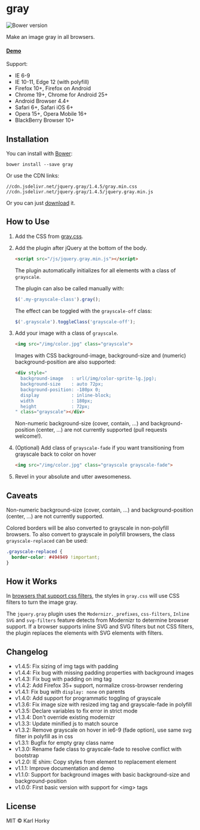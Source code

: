 # gray

![Bower version](https://img.shields.io/bower/v/gray.svg?style=flat)

Make an image gray in all browsers.

#### [Demo](http://work.karlhorky.com/gray/)

Support:

- IE 6-9
- IE 10-11, Edge 12 (with polyfill)
- Firefox 10+, Firefox on Android
- Chrome 19+, Chrome for Android 25+
- Android Browser 4.4+
- Safari 6+, Safari iOS 6+
- Opera 15+, Opera Mobile 16+
- BlackBerry Browser 10+

## Installation

You can install with [Bower](http://bower.io):

```shell
bower install --save gray
```

Or use the CDN links:

```
//cdn.jsdelivr.net/jquery.gray/1.4.5/gray.min.css
//cdn.jsdelivr.net/jquery.gray/1.4.5/jquery.gray.min.js
```

Or you can just [download](https://github.com/karlhorky/gray/archive/gh-pages.zip) it.

## How to Use

1. Add the CSS from [gray.css](https://github.com/karlhorky/gray/blob/gh-pages/css/gray.css).
2. Add the plugin after jQuery at the bottom of the body.

    ```html
    <script src="/js/jquery.gray.min.js"></script>
    ```

    The plugin automatically initializes for all elements with a class of ```grayscale```.

    The plugin can also be called manually with:

    ```javascript
    $('.my-grayscale-class').gray();
    ```

    The effect can be toggled with the `grayscale-off` class:

    ```javascript
    $('.grayscale').toggleClass('grayscale-off');
    ```

3. Add your image with a class of ```grayscale```.

    ```html
    <img src="/img/color.jpg" class="grayscale">
    ```

    Images with CSS background-image, background-size and (numeric) background-position are also supported:

    ```html
    <div style="
      background-image   : url(/img/color-sprite-lg.jpg);
      background-size    : auto 72px;
      background-position: -180px 0;
      display            : inline-block;
      width              : 180px;
      height             : 72px;
    " class="grayscale"></div>
    ```

    Non-numeric background-size (cover, contain, ...) and background-position (center, ...) are not currently supported (pull requests welcome!).

4. (Optional) Add class of ```grayscale-fade``` if you want transitioning from grayscale back to color on hover

    ```html
    <img src="/img/color.jpg" class="grayscale grayscale-fade">
    ```

5. Revel in your absolute and utter awesomeness.

## Caveats

Non-numeric background-size (cover, contain, ...) and background-position (center, ...) are not currently supported.

Colored borders will be also converted to grayscale in non-polyfill browsers. To also convert to grayscale in polyfill browsers, the class `grayscale-replaced` can be used:

```css
.grayscale-replaced {
  border-color: #494949 !important;
}
```

## How it Works

In [browsers that support css filters](http://caniuse.com/#feat=css-filters), the styles in ```gray.css``` will use CSS filters to turn the image gray.

The ```jquery.gray``` plugin uses the ```Modernizr._prefixes```, ```css-filters```, ```Inline SVG``` and ```svg-filters``` feature detects from Modernizr to determine browser support. If a browser supports inline SVG and SVG filters but not CSS filters, the plugin replaces the elements with SVG elements with filters.

## Changelog

- v1.4.5: Fix sizing of img tags with padding
- v1.4.4: Fix bug with missing padding properties with background images
- v1.4.3: Fix bug with padding on img tag
- v1.4.2: Add Firefox 35+ support, normalize cross-browser rendering
- v1.4.1: Fix bug with `display: none` on parents
- v1.4.0: Add support for programmatic toggling of grayscale
- v1.3.6: Fix image size with resized img tag and grayscale-fade in polyfill
- v1.3.5: Declare variables to fix error in strict mode
- v1.3.4: Don't override existing modernizr
- v1.3.3: Update minified js to match source
- v1.3.2: Remove grayscale on hover in ie6-9 (fade option), use same svg filter in polyfill as in css
- v1.3.1: Bugfix for empty gray class name
- v1.3.0: Rename fade class to grayscale-fade to resolve conflict with bootstrap
- v1.2.0: IE shim: Copy styles from element to replacement element
- v1.1.1: Improve documentation and demo
- v1.1.0: Support for background images with basic background-size and background-position
- v1.0.0: First basic version with support for &lt;img&gt; tags

## License

MIT &copy; Karl Horky
